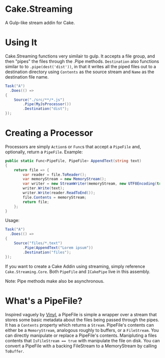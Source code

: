 # Cake.Streaming
A Gulp-like stream addin for Cake.

# Using It
Cake.Streaming functions very similair to gulp. It accepts a file group, and then "pipes" the files through the .Pipe methods. `Destination` also functions similar to to `.pipe(dest('dist'))`, in that it writes all the piped files out to a destination directory using `Contents` as the source stream and `Name` as the destination file name.
```csharp
Task("A")
  .Does(() =>
{
    Source("./src/**/*.js")
        .Pipe(MyJsProcessor())
        .Destination("dist");
});
```

# Creating a Processor
Processors are simply `Action`s or `Func`s that accept a `PipeFile` and, optionally, return a `PipeFile`.
Example:
```csharp
public static Func<PipeFile, PipeFile> AppendText(string text)
{
    return file => {
        var reader = file.ToReader();
        var memoryStream = new MemoryStream();
        var writer = new StreamWriter(memoryStream, new UTF8Encoding(true, false), 1024, false);
        writer.Write(text);
        writer.Write(reader.ReadToEnd());
        file.Contents = memoryStream;
        return file;
    };
}
```

Usage:
```csharp
Task("A")
  .Does(() =>
{
    Source("files/*.text")
        .Pipe(AppendText("Lorem ipsum"))
        .Destination("files");
});
```

If you want to create a Cake Addin using streaming, simply reference `Cake.Streaming.Core`. Both `PipeFile` and `ICakePipe` live in this assembly.

Note: Pipe methods make also be asynchronous.

# What's a PipeFile?
Inspired vaguely by [Vinyl](https://github.com/wearefractal/vinyl), a PipeFile is simple a wrapper over a stream that stores some basic metadata about the files being passed through the pipes. It has a `Contents` property which returns a `Stream`. PipeFile's contents can either be a `MemoryStream`, analogous roughly to buffers, or a `FileStream`. You can directly manipulate or replace a PipeFile's contents. Manipluting a files contents that `IsFileStream == true` with manipulate the file on disk. You can convert a PipeFile with a backing FileStream to a MemoryStream by calling `ToBuffer`.
